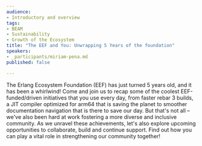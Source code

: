 ```yaml
---
audience:
- Introductory and overview
tags:
- BEAM
- Sustainability
- Growth of the Ecosystem
title: "The EEF and You: Unwrapping 5 Years of the foundation"
speakers:
- _participants/miriam-pena.md
published: false

---
```

The Erlang Ecosystem Foundation (EEF) has just turned 5 years old, and it has been a whirlwind! Come and join us to recap some of the coolest EEF-funded/driven initiatives that you use every day, from faster rebar 3 builds, a JIT compiler optimized for arm64 that is saving the planet to smoother documentation navigation that is there to save our day. But that's not all – we've also been hard at work fostering a more diverse and inclusive community. As we unravel these achievements, let's also explore upcoming opportunities to collaborate, build and continue support. Find out how you can play a vital role in strengthening our community together!

